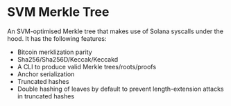 # SVM Merkle Tree
An SVM-optimised Merkle tree that makes use of Solana syscalls under the hood. It has the following features:

- Bitcoin merklization parity
- Sha256/Sha256D/Keccak/Keccakd
- A CLI to produce valid Merkle trees/roots/proofs
- Anchor serialization
- Truncated hashes
- Double hashing of leaves by default to prevent length-extension attacks in truncated hashes